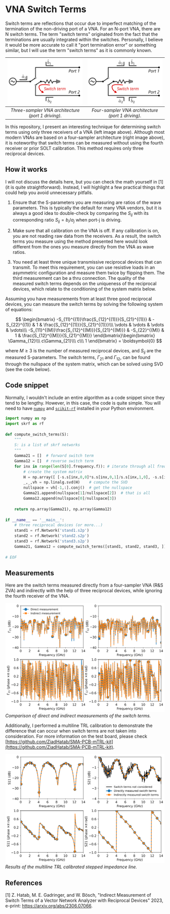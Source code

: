 # VNA Switch Terms

Switch terms are reflections that occur due to imperfect matching of the termination of the non-driving port of a VNA. For an N-port VNA, there are N switch terms. The term "switch terms" originated from the fact that the terminations are usually integrated within the switches. Personally, I believe it would be more accurate to call it "port termination error" or something similar, but I will use the term "switch terms" as it is commonly known.

!['a'](./images/switch_term_three_sampler_vna.png) | !['b'](./images/switch_term_four_sampler_vna.png)
:--: | :--:
*Three-sampler VNA architecture (port 1 driving).* |*Four-sampler VNA architecture (port 1 driving).*

In this repository, I present an interesting technique for determining switch terms using only three receivers of a VNA (left image above). Although most modern VNAs are based on a four-sampler architecture (right image above), it is noteworthy that switch terms can be measured without using the fourth receiver or prior SOLT calibration. This method requires only three reciprocal devices.

## How it works

I will not discuss the details here, but you can check the math yourself in [1] (it is quite straightforward). Instead, I will highlight a few practical things that could help you avoid unnecessary pitfalls.

1. Ensure that the S-parameters you are measuring are ratios of the wave parameters. This is typically the default for many VNA vendors, but it is always a good idea to double-check by comparing the $S_{ij}$ with its corresponding ratio $S_{ij} = b_i/a_j$ when port-j is driving.

2. Make sure that all calibration on the VNA is off. If any calibration is on, you are not reading raw data from the receivers. As a result, the switch terms you measure using the method presented here would look different from the ones you measure directly from the VNA as wave ratios.

3. You need at least three unique transmissive reciprocal devices that can transmit. To meet this requirement, you can use resistive loads in an asymmetric configuration and measure them twice by flipping them. The third measurement can be a thru connection. The quality of the measured switch terms depends on the uniqueness of the reciprocal devices, which relate to the conditioning of the system matrix below.

Assuming you have measurements from at least three good reciprocal devices, you can measure the switch terms by solving the following system of equations:

$$
\begin{bmatrix}
  -S_{11}^{(1)}\frac{S_{12}^{(1)}}{S_{21}^{(1)}} & -S_{22}^{(1)} & 1 & \frac{S_{12}^{(1)}}{S_{21}^{(1)}}\\\
  \vdots & \vdots & \vdots & \vdots\\\
  -S_{11}^{(M)}\frac{S_{12}^{(M)}}{S_{21}^{(M)}} & -S_{22}^{(M)} & 1 & \frac{S_{12}^{(M)}}{S_{21}^{(M)}}
\end{bmatrix}\begin{bmatrix}
\Gamma_{12}\\\
c\Gamma_{21}\\\
c\\\
1
\end{bmatrix} = \boldsymbol{0}
$$

where $M\geq 3$ is the number of measured reciprocal devices, and $S_{ij}$ are the measured S-parameters. The switch terms, $\Gamma_{21}$ and $\Gamma_{12}$, can be found through the nullspace of the system matrix, which can be solved using SVD (see the code below).

## Code snippet

Normally, I wouldn't include an entire algorithm as a code snippet since they tend to be lengthy. However, in this case, the code is quite simple. You will need to have [`numpy`][numpy] and [`scikit-rf`][skrf] installed in your Python environment.

```python
import numpy as np
import skrf as rf

def compute_switch_terms(S):
    """
    S: is a list of skrf networks
    """
    Gamma21 = []  # forward switch term
    Gamma12 = []  # reverse switch term 
    for inx in range(len(S[0].frequency.f)): # iterate through all frequency points
        # create the system matrix
        H = np.array([ [-s.s[inx,0,0]*s.s[inx,0,1]/s.s[inx,1,0], -s.s[inx,1,1], 1, s.s[inx,0,1]/s.s[inx,1,0]] for s in S ])
        _,_,vh = np.linalg.svd(H)    # compute the SVD
        nullspace = vh[-1,:].conj()  # get the nullspace        
        Gamma21.append(nullspace[1]/nullspace[2])  # that is all
        Gamma12.append(nullspace[0]/nullspace[3])

    return np.array(Gamma21), np.array(Gamma12)

if __name__ == '__main__':
    # three reciprocal devices (or more...)
    stand1 = rf.Network('stand1.s2p')
    stand2 = rf.Network('stand2.s2p')
    stand3 = rf.Network('stand3.s2p')
    Gamma21, Gamma12 = compute_switch_terms([stand1, stand2, stand3, ])

# EOF
```

## Measurements

Here are the switch terms measured directly from a four-sampler VNA (R&S ZVA) and indirectly with the help of three reciprocal devices, while ignoring the fourth receiver of the VNA.

![Comparison of direct and indirect measurements of the switch terms.](./images/switch_terms_comparison.png)
*Comparison of direct and indirect measurements of the switch terms.*

Additionally, I performed a multiline TRL calibration to demonstrate the difference that can occur when switch terms are not taken into consideration. For more information on the test board, please check [https://github.com/ZiadHatab/SMA-PCB-mTRL-kit](https://github.com/ZiadHatab/SMA-PCB-mTRL-kit).

![Results of the multiline TRL calibrated stepped impedance line.](./images/mTRL_calibrated_data.png)
*Results of the multiline TRL calibrated stepped impedance line.*

## References

[1] Z. Hatab, M. E. Gadringer, and W. Bösch, "Indirect Measurement of Switch Terms of a Vector Network Analyzer with Reciprocal Devices" 2023, e-print: <https://arxiv.org/abs/2306.07066>.

[numpy]: https://github.com/numpy/numpy
[skrf]: https://github.com/scikit-rf/scikit-rf
